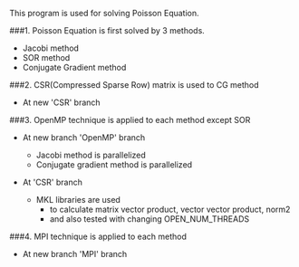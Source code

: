 This program is used for solving Poisson Equation.

###1.
Poisson Equation is first solved by 3 methods.
  - Jacobi method
  - SOR method
  - Conjugate Gradient method
  
###2.
CSR(Compressed Sparse Row) matrix is used to CG method
  - At new 'CSR' branch
  
###3.
OpenMP technique is applied to each method except SOR
  - At new branch 'OpenMP' branch
    - Jacobi method is parallelized
    - Conjugate gradient method is parallelized
    
  - At 'CSR' branch
    - MKL libraries are used 
      - to calculate matrix vector product, vector vector product, norm2
      - and also tested with changing OPEN_NUM_THREADS
      
###4.
MPI technique is applied to each method
  - At new branch 'MPI' branch
